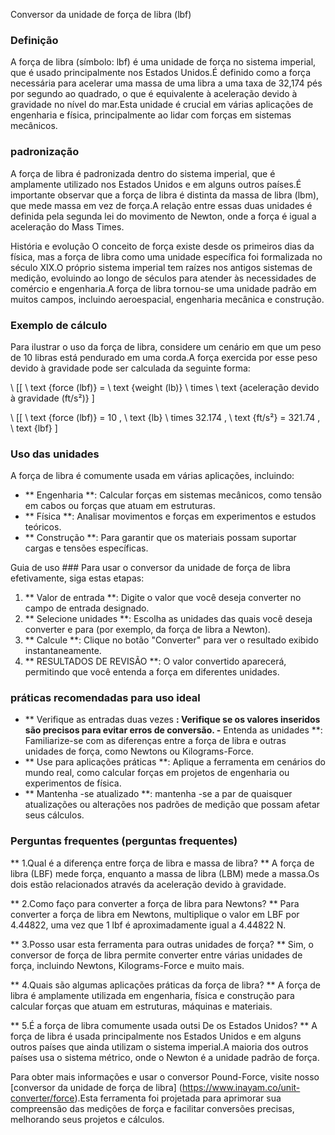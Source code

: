Conversor da unidade de força de libra (lbf)

### Definição
A força de libra (símbolo: lbf) é uma unidade de força no sistema imperial, que é usado principalmente nos Estados Unidos.É definido como a força necessária para acelerar uma massa de uma libra a uma taxa de 32,174 pés por segundo ao quadrado, o que é equivalente à aceleração devido à gravidade no nível do mar.Esta unidade é crucial em várias aplicações de engenharia e física, principalmente ao lidar com forças em sistemas mecânicos.

### padronização
A força de libra é padronizada dentro do sistema imperial, que é amplamente utilizado nos Estados Unidos e em alguns outros países.É importante observar que a força de libra é distinta da massa de libra (lbm), que mede massa em vez de força.A relação entre essas duas unidades é definida pela segunda lei do movimento de Newton, onde a força é igual a aceleração do Mass Times.

História e evolução
O conceito de força existe desde os primeiros dias da física, mas a força de libra como uma unidade específica foi formalizada no século XIX.O próprio sistema imperial tem raízes nos antigos sistemas de medição, evoluindo ao longo de séculos para atender às necessidades de comércio e engenharia.A força de libra tornou-se uma unidade padrão em muitos campos, incluindo aeroespacial, engenharia mecânica e construção.

### Exemplo de cálculo
Para ilustrar o uso da força de libra, considere um cenário em que um peso de 10 libras está pendurado em uma corda.A força exercida por esse peso devido à gravidade pode ser calculada da seguinte forma:

\ [[
\ text {force (lbf)} = \ text {weight (lb)} \ times \ text {aceleração devido à gravidade (ft/s²)}
\]

\ [[
\ text {force (lbf)} = 10 \, \ text {lb} \ times 32.174 \, \ text {ft/s²} = 321.74 \, \ text {lbf}
\]

### Uso das unidades
A força de libra é comumente usada em várias aplicações, incluindo:

- ** Engenharia **: Calcular forças em sistemas mecânicos, como tensão em cabos ou forças que atuam em estruturas.
- ** Física **: Analisar movimentos e forças em experimentos e estudos teóricos.
- ** Construção **: Para garantir que os materiais possam suportar cargas e tensões específicas.

Guia de uso ###
Para usar o conversor da unidade de força de libra efetivamente, siga estas etapas:

1. ** Valor de entrada **: Digite o valor que você deseja converter no campo de entrada designado.
2. ** Selecione unidades **: Escolha as unidades das quais você deseja converter e para (por exemplo, da força de libra a Newton).
3. ** Calcule **: Clique no botão "Converter" para ver o resultado exibido instantaneamente.
4. ** RESULTADOS DE REVISÃO **: O valor convertido aparecerá, permitindo que você entenda a força em diferentes unidades.

### práticas recomendadas para uso ideal
- ** Verifique as entradas duas vezes **: Verifique se os valores inseridos são precisos para evitar erros de conversão.
-** Entenda as unidades **: Familiarize-se com as diferenças entre a força de libra e outras unidades de força, como Newtons ou Kilograms-Force.
- ** Use para aplicações práticas **: Aplique a ferramenta em cenários do mundo real, como calcular forças em projetos de engenharia ou experimentos de física.
- ** Mantenha -se atualizado **: mantenha -se a par de quaisquer atualizações ou alterações nos padrões de medição que possam afetar seus cálculos.

### Perguntas frequentes (perguntas frequentes)

** 1.Qual é a diferença entre força de libra e massa de libra? **
A força de libra (LBF) mede força, enquanto a massa de libra (LBM) mede a massa.Os dois estão relacionados através da aceleração devido à gravidade.

** 2.Como faço para converter a força de libra para Newtons? **
Para converter a força de libra em Newtons, multiplique o valor em LBF por 4.44822, uma vez que 1 lbf é aproximadamente igual a 4.44822 N.

** 3.Posso usar esta ferramenta para outras unidades de força? **
Sim, o conversor de força de libra permite converter entre várias unidades de força, incluindo Newtons, Kilograms-Force e muito mais.

** 4.Quais são algumas aplicações práticas da força de libra? **
A força de libra é amplamente utilizada em engenharia, física e construção para calcular forças que atuam em estruturas, máquinas e materiais.

** 5.É a força de libra comumente usada outsi De os Estados Unidos? **
A força de libra é usada principalmente nos Estados Unidos e em alguns outros países que ainda utilizam o sistema imperial.A maioria dos outros países usa o sistema métrico, onde o Newton é a unidade padrão de força.

Para obter mais informações e usar o conversor Pound-Force, visite nosso [conversor da unidade de força de libra] (https://www.inayam.co/unit-converter/force).Esta ferramenta foi projetada para aprimorar sua compreensão das medições de força e facilitar conversões precisas, melhorando seus projetos e cálculos.
